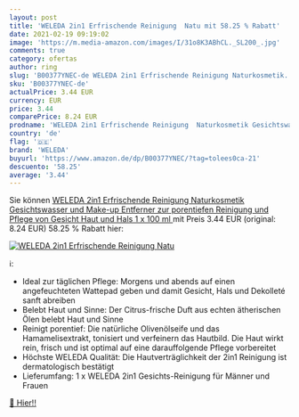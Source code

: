 ```yaml
---
layout: post
title: 'WELEDA 2in1 Erfrischende Reinigung  Natu mit 58.25 % Rabatt'
date: 2021-02-19 09:19:02
image: 'https://m.media-amazon.com/images/I/31o8K3ABhCL._SL200_.jpg'
comments: true
category: ofertas
author: ring
slug: 'B00377YNEC-de WELEDA 2in1 Erfrischende Reinigung Naturkosmetik...'
sku: 'B00377YNEC-de'
actualPrice: 3.44 EUR
currency: EUR
price: 3.44
comparePrice: 8.24 EUR
prodname: 'WELEDA 2in1 Erfrischende Reinigung  Naturkosmetik Gesichtswasser und Make-up Entferner zur porentiefen Reinigung und Pflege von Gesicht  Haut und Hals  1 x 100 ml '
country: 'de'
flag: '🇩🇪'
brand: 'WELEDA'
buyurl: 'https://www.amazon.de/dp/B00377YNEC/?tag=tolees0ca-21'
descuento: '58.25'
average: '3.44'
---
```


Sie können [WELEDA 2in1 Erfrischende Reinigung  Naturkosmetik Gesichtswasser und Make-up Entferner zur porentiefen Reinigung und Pflege von Gesicht  Haut und Hals  1 x 100 ml ](https://www.amazon.de/dp/B00377YNEC/?tag=tolees0ca-21) mit Preis 3.44 EUR (original: 8.24 EUR) 58.25 % Rabatt hier:

[![WELEDA 2in1 Erfrischende Reinigung  Natu](https://m.media-amazon.com/images/I/31o8K3ABhCL._SL200_.jpg)](https://www.amazon.de/dp/B00377YNEC/?tag=tolees0ca-21)

ℹ️:

- Ideal zur täglichen Pflege: Morgens und abends auf einen angefeuchteten Wattepad geben und damit Gesicht, Hals und Dekolleté sanft abreiben
- Belebt Haut und Sinne: Der Citrus-frische Duft aus echten ätherischen Ölen belebt Haut und Sinne
- Reinigt porentief: Die natürliche Olivenölseife und das Hamamelisextrakt, tonisiert und verfeinern das Hautbild. Die Haut wirkt rein, frisch und ist optimal auf eine darauffolgende Pflege vorbereitet
- Höchste WELEDA Qualität: Die Hautverträglichkeit der 2in1 Reinigung ist dermatologisch bestätigt
- Lieferumfang: 1 x WELEDA 2in1 Gesichts-Reinigung für Männer und Frauen

[🛒 Hier!!](https://www.amazon.de/dp/B00377YNEC/?tag=tolees0ca-21)

